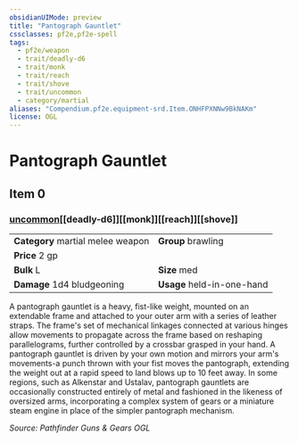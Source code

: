 ```yaml
---
obsidianUIMode: preview
title: "Pantograph Gauntlet"
cssclasses: pf2e,pf2e-spell
tags:
  - pf2e/weapon
  - trait/deadly-d6
  - trait/monk
  - trait/reach
  - trait/shove
  - trait/uncommon
  - category/martial
aliases: "Compendium.pf2e.equipment-srd.Item.ONHFPXNNw9BkNAKm"
license: OGL
---
```

# Pantograph Gauntlet
## Item 0
### [uncommon](uncommon "Uncommon Rarity Trait")[[deadly-d6]][[monk]][[reach]][[shove]]

|  |  |
| -- | -- |
| **Category** martial melee weapon | **Group** brawling |
| **Price** 2 gp |  |
| **Bulk** L | **Size** med |
| **Damage** 1d4 bludgeoning  | **Usage** held-in-one-hand |



A pantograph gauntlet is a heavy, fist-like weight, mounted on an extendable frame and attached to your outer arm with a series of leather straps. The frame's set of mechanical linkages connected at various hinges allow movements to propagate across the frame based on reshaping parallelograms, further controlled by a crossbar grasped in your hand. A pantograph gauntlet is driven by your own motion and mirrors your arm's movements-a punch thrown with your fist moves the pantograph, extending the weight out at a rapid speed to land blows up to 10 feet away. In some regions, such as Alkenstar and Ustalav, pantograph gauntlets are occasionally constructed entirely of metal and fashioned in the likeness of oversized arms, incorporating a complex system of gears or a miniature steam engine in place of the simpler pantograph mechanism.

*Source: Pathfinder Guns & Gears*
*OGL*